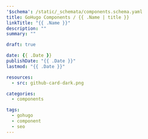 ```yaml
---
'$schema': /static/_schemata/components.schema.yaml
title: GoHugo Components / {{ .Name | title }}
linkTitle: "{{ .Name }}"
description: ""
summary: ""

draft: true

date: {{ .Date }}
publishDate: "{{ .Date }}"
lastmod: "{{ .Date }}"

resources:
  - src: github-card-dark.png

categories:
  - components

tags:
  - gohugo
  - component
  - seo
---
```

